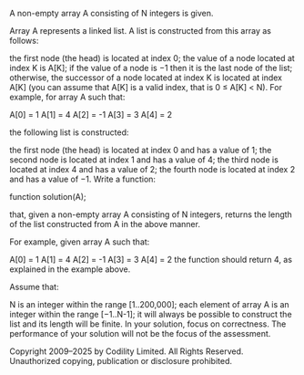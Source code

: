 A non-empty array A consisting of N integers is given.

Array A represents a linked list. A list is constructed from this array as follows:

the first node (the head) is located at index 0;
the value of a node located at index K is A[K];
if the value of a node is −1 then it is the last node of the list;
otherwise, the successor of a node located at index K is located at index A[K] (you can assume that A[K] is a valid index, that is 0 ≤ A[K] < N).
For example, for array A such that:

  A[0] =  1
  A[1] =  4
  A[2] = -1
  A[3] =  3
  A[4] =  2


the following list is constructed:

the first node (the head) is located at index 0 and has a value of 1;
the second node is located at index 1 and has a value of 4;
the third node is located at index 4 and has a value of 2;
the fourth node is located at index 2 and has a value of −1.
Write a function:

function solution(A);

that, given a non-empty array A consisting of N integers, returns the length of the list constructed from A in the above manner.

For example, given array A such that:

  A[0] =  1
  A[1] =  4
  A[2] = -1
  A[3] =  3
  A[4] =  2
the function should return 4, as explained in the example above.

Assume that:

N is an integer within the range [1..200,000];
each element of array A is an integer within the range [−1..N-1];
it will always be possible to construct the list and its length will be finite.
In your solution, focus on correctness. The performance of your solution will not be the focus of the assessment.

Copyright 2009–2025 by Codility Limited. All Rights Reserved. Unauthorized copying, publication or disclosure prohibited.
